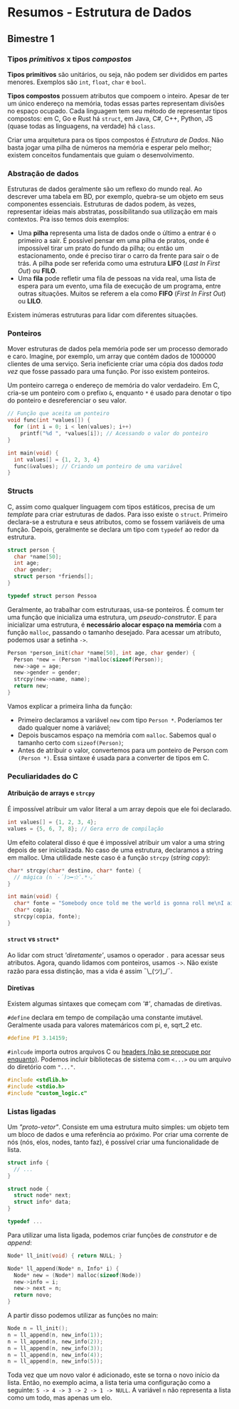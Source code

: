 # Resumos - Estrutura de Dados

## Bimestre 1

### Tipos _primitivos_ x tipos _compostos_

**Tipos primitivos** são unitários, ou seja, não podem ser divididos em partes menores. Exemplos são `int`, `float`, `char` e `bool`.

**Tipos compostos** possuem atributos que compoem o inteiro. Apesar de ter um único endereço na memória, todas essas partes representam divisões no espaço ocupado. Cada linguagem tem seu método de representar tipos compostos: em C, Go e Rust há `struct`, em Java, C#, C++, Python, JS (quase todas as linguagens, na verdade) há `class`.

Criar uma arquitetura para os tipos compostos é _Estrutura de Dados_. Não basta jogar uma pilha de números na memória e esperar pelo melhor; existem conceitos fundamentais que guiam o desenvolvimento.

### Abstração de dados

Estruturas de dados geralmente são um reflexo do mundo real. Ao descrever uma tabela em BD, por exemplo, quebra-se um objeto em seus componentes essenciais. Estruturas de dados podem, às vezes, representar ideias mais abstratas, possibilitando sua utilização em mais contextos. Pra isso temos dois exemplos:

- Uma **pilha** representa uma lista de dados onde o último a entrar é o primeiro a sair. É possível pensar em uma pilha de pratos, onde é impossível tirar um prato do fundo da pilha; ou então um estacionamento, onde é preciso tirar o carro da frente para sair o de trás. A pilha pode ser referida como uma estrutura **LIFO** (_Last In First Out_) ou **FILO**.
- Uma **fila** pode refletir uma fila de pessoas na vida real, uma lista de espera para um evento, uma fila de execução de um programa, entre outras situações. Muitos se referem a ela como **FIFO** (_First In First Out_) ou **LILO**.

Existem inúmeras estruturas para lidar com diferentes situações.

### Ponteiros

Mover estruturas de dados pela memória pode ser um processo demorado e caro. Imagine, por exemplo, um array que contém dados de 1000000 clientes de uma serviço. Seria ineficiente criar uma cópia dos dados _toda vez_ que fosse passado para uma função. Por isso existem ponteiros.

Um ponteiro carrega o endereço de memória do valor verdadeiro. Em C, cria-se um ponteiro com o prefixo `&`, enquanto `*` é usado para denotar o tipo do ponteiro e desreferenciar o seu valor.

```c
// Função que aceita um ponteiro
void func(int *values[]) {
  for (int i = 0; i < len(values); i++)
    printf("%d ", *values[i]); // Acessando o valor do ponteiro
}

int main(void) {
  int values[] = {1, 2, 3, 4}
  func(&values); // Criando um ponteiro de uma variável
}
```

### Structs

C, assim como qualquer linguagem com tipos estáticos, precisa de um _template_ para criar estruturas de dados. Para isso existe o `struct`. Primeiro declara-se a estrutura e seus atributos, como se fossem variáveis de uma função. Depois, geralmente se declara um tipo com `typedef` ao redor da estrutura.

```c
struct person {
  char *name[50];
  int age;
  char gender;
  struct person *friends[];
}

typedef struct person Pessoa
```

Geralmente, ao trabalhar com estruturaas, usa-se ponteiros. É comum ter uma função que inicializa uma estrutura, um _pseudo-construtor_. E para inicializar uma estrutura, é **necessário alocar espaço na memória** com a função `malloc`, passando o tamanho desejado. Para acessar um atributo, podemos usar a setinha `->`.

```c
Person *person_init(char *name[50], int age, char gender) {
  Person *new = (Person *)malloc(sizeof(Person));
  new->age = age;
  new->gender = gender;
  strcpy(new->name, name);
  return new;
}
```

Vamos explicar a primeira linha da função:

- Primeiro declaramos a variável `new` com tipo `Person *`. Poderíamos ter dado qualquer nome à variável;
- Depois buscamos espaço na memória com `malloc`. Sabemos qual o tamanho certo com `sizeof(Person)`;
- Antes de atribuir o valor, convertemos para um ponteiro de Person com `(Person *)`. Essa sintaxe é usada para a converter de tipos em C.

### Peculiaridades do C

#### Atribuição de arrays e `strcpy`

É impossível atribuir um valor literal a um array depois que ele foi declarado.

```c
int values[] = {1, 2, 3, 4};
values = {5, 6, 7, 8}; // Gera erro de compilação
```

Um efeito colateral disso é que é impossível atribuir um valor a uma string depois de ser inicializada. No caso de uma estrutura, declaramos a string em malloc. Uma utilidade neste caso é a função `strcpy` (_string copy_):

```c
char* strcpy(char* destino, char* fonte) {
  // mágica (∩｀-´)⊃━☆ﾟ.*･｡ﾟ
}

int main(void) {
  char* fonte = "Somebody once told me the world is gonna roll me\nI ain't the sharpest tool in the shed\nShe was looking kind of dumb with her finger and her thumb\nIn the shape of an \"L\" on her forehead";
  char* copia;
  strcpy(copia, fonte);
}
```

#### `struct` vs `struct*`

Ao lidar com struct _'diretamente'_, usamos o operador `.` para acessar seus atributos. Agora, quando lidamos com ponteiros, usamos `->`. Não existe razão para essa distinção, mas a vida é assim ¯\\\_(ツ)\_/¯.

#### Diretivas

Existem algumas sintaxes que começam com _'#'_, chamadas de diretivas.

`#define` declara em tempo de compilação uma constante imutável. Geralmente usada para valores matemáricos com pi, e, sqrt_2 etc.

```c
#define PI 3.14159;
```

`#inlcude` importa outros arquivos C ou [headers (não se preocupe por enquanto)](https://www.gnu.org/software/c-intro-and-ref/manual/html_node/Header-Files.html). Podemos incluir bibliotecas de sistema com `<...>` ou um arquivo do diretório com `"..."`.

```c
#include <stdlib.h>
#include <stdio.h>
#include "custom_logic.c"
```

### Listas ligadas

Um _"proto-vetor"_. Consiste em uma estrutura muito simples: um objeto tem um bloco de dados e uma referência ao próximo. Por criar uma corrente de nós (nós, elos, nodes, tanto faz), é possível criar uma funcionalidade de lista.

```c
struct info {
  // ...
}

struct node {
  struct node* next;
  struct info* data;
}

typedef ...
```

Para utilizar uma lista ligada, podemos criar funções de _construtor_ e de _append_:

```c
Node* ll_init(void) { return NULL; }

Node* ll_append(Node* n, Info* i) {
  Node* new = (Node*) malloc(sizeof(Node))
  new->info = i;
  new-> next = n;
  return novo;
}
```

A partir disso podemos utilizar as funções no main:

```c
Node n = ll_init();
n = ll_append(n, new_info(1));
n = ll_append(n, new_info(2));
n = ll_append(n, new_info(3));
n = ll_append(n, new_info(4));
n = ll_append(n, new_info(5));
```

Toda vez que um novo valor é adicionado, este se torna o novo início da lista. Então, no exemplo acima, a lista teria uma configuração como a seguinte: `5 -> 4 -> 3 -> 2 -> 1 -> NULL`. A variável `n` não representa a lista como um todo, mas apenas um elo.
